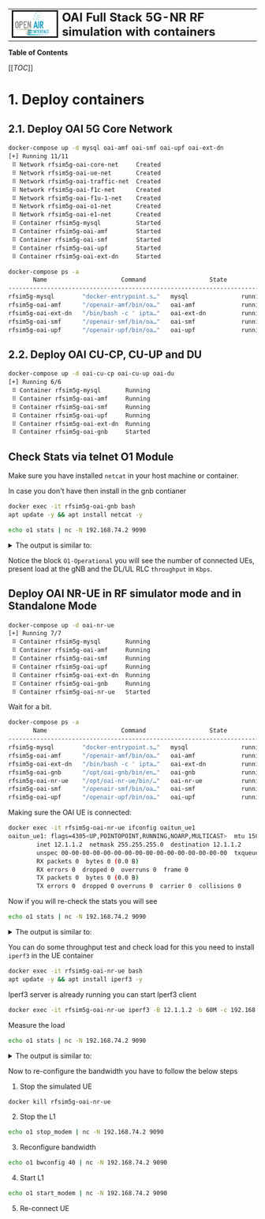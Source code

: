 <table style="border-collapse: collapse; border: none;">
  <tr style="border-collapse: collapse; border: none;">
    <td style="border-collapse: collapse; border: none;">
      <a href="http://www.openairinterface.org/">
         <img src="../../../doc/images/oai_final_logo.png" alt="" border=3 height=50 width=150>
         </img>
      </a>
    </td>
    <td style="border-collapse: collapse; border: none; vertical-align: center;">
      <b><font size = "5">OAI Full Stack 5G-NR RF simulation with containers</font></b>
    </td>
  </tr>
</table>

**Table of Contents**

[[_TOC_]]


# 1. Deploy containers #

## 2.1. Deploy OAI 5G Core Network ##

```bash
docker-compose up -d mysql oai-amf oai-smf oai-upf oai-ext-dn
[+] Running 11/11
 ⠿ Network rfsim5g-oai-core-net     Created                                                                                                                                                                   0.1s
 ⠿ Network rfsim5g-oai-ue-net       Created                                                                                                                                                                   0.1s
 ⠿ Network rfsim5g-oai-traffic-net  Created                                                                                                                                                                   0.1s
 ⠿ Network rfsim5g-oai-f1c-net      Created                                                                                                                                                                   0.1s
 ⠿ Network rfsim5g-oai-f1u-1-net    Created                                                                                                                                                                   0.1s
 ⠿ Network rfsim5g-oai-o1-net       Created                                                                                                                                                                   0.1s
 ⠿ Network rfsim5g-oai-e1-net       Created                                                                                                                                                                   0.1s
 ⠿ Container rfsim5g-mysql          Started                                                                                                                                                                   0.6s
 ⠿ Container rfsim5g-oai-amf        Started                                                                                                                                                                   0.8s
 ⠿ Container rfsim5g-oai-smf        Started                                                                                                                                                                   1.0s
 ⠿ Container rfsim5g-oai-upf        Started                                                                                                                                                                   1.3s
 ⠿ Container rfsim5g-oai-ext-dn     Started                                                                                                                                                                   1.5s
```

```bash
docker-compose ps -a
       Name                     Command                  State                  Ports
-------------------------------------------------------------------------------------------------
rfsim5g-mysql        "docker-entrypoint.s…"   mysql               running (healthy)   3306/tcp, 33060/tcp
rfsim5g-oai-amf      "/openair-amf/bin/oa…"   oai-amf             running (healthy)   80/tcp, 9090/tcp, 38412/sctp
rfsim5g-oai-ext-dn   "/bin/bash -c ' ipta…"   oai-ext-dn          running (healthy)   
rfsim5g-oai-smf      "/openair-smf/bin/oa…"   oai-smf             running (healthy)   80/tcp, 8080/tcp, 8805/udp
rfsim5g-oai-upf      "/openair-upf/bin/oa…"   oai-upf             running (healthy)   2152/udp, 8805/udp
```

## 2.2. Deploy OAI CU-CP, CU-UP and DU ##


```bash
docker-compose up -d oai-cu-cp oai-cu-up oai-du
[+] Running 6/6
 ⠿ Container rfsim5g-mysql       Running                                                                                                                                                                      0.0s
 ⠿ Container rfsim5g-oai-amf     Running                                                                                                                                                                      0.0s
 ⠿ Container rfsim5g-oai-smf     Running                                                                                                                                                                      0.0s
 ⠿ Container rfsim5g-oai-upf     Running                                                                                                                                                                      0.0s
 ⠿ Container rfsim5g-oai-ext-dn  Running                                                                                                                                                                      0.0s
 ⠿ Container rfsim5g-oai-gnb     Started                                                                                                                                                                      0.4s
```

## Check Stats via telnet O1 Module ##

Make sure you have installed `netcat` in your host machine or container. 

In case you don't have then install in the gnb contianer 

```bash
docker exec -it rfsim5g-oai-gnb bash
apt update -y && apt install netcat -y
```

```bash
echo o1 stats | nc -N 192.168.74.2 9090
```

<details>
<summary>The output is similar to:</summary>

```console
{
  "o1-config": {
    "BWP": {
      "dl": [{
        "bwp3gpp:isInitialBwp": true,
        "bwp3gpp:numberOfRBs": 51,
        "bwp3gpp:startRB": 0,
        "bwp3gpp:subCarrierSpacing": 30
      }],
      "ul": [{
        "bwp3gpp:isInitialBwp": true,
        "bwp3gpp:numberOfRBs": 51,
        "bwp3gpp:startRB": 0,
        "bwp3gpp:subCarrierSpacing": 30
      }]
    },
    "NRCELLDU": {
      "nrcelldu3gpp:ssbFrequency": 627360,
      "nrcelldu3gpp:arfcnDL": 626748,
      "nrcelldu3gpp:bSChannelBwDL": 20,
      "nrcelldu3gpp:arfcnUL": 626748,
      "nrcelldu3gpp:bSChannelBwUL": 20,
      "nrcelldu3gpp:nRPCI": 0,
      "nrcelldu3gpp:nRTAC": 1,
      "nrcelldu3gpp:mcc": "208",
      "nrcelldu3gpp:mnc": "99",
      "nrcelldu3gpp:sd": 16777215,
      "nrcelldu3gpp:sst": 1
    },
    "device": {
      "gnbId": 3584,
      "gnbName": "du-rfsim",
      "vendor": "OpenAirInterface"
    }
  },
  "O1-Operational": {
    "frame-type": "tdd",
    "band-number": 78,
    "num-ues": 0,
    "ues": [    ],
    "load": 0,
    "ues-thp": [
    ]
  }
}
```
</details>

Notice the block `O1-Operational` you will see the number of connected UEs, present load at the gNB and the DL/UL RLC `throughput` in `Kbps`.

## Deploy OAI NR-UE in RF simulator mode and in Standalone Mode ##

```bash
docker-compose up -d oai-nr-ue
[+] Running 7/7
 ⠿ Container rfsim5g-mysql       Running                                                                                                                                                                      0.0s
 ⠿ Container rfsim5g-oai-amf     Running                                                                                                                                                                      0.0s
 ⠿ Container rfsim5g-oai-smf     Running                                                                                                                                                                      0.0s
 ⠿ Container rfsim5g-oai-upf     Running                                                                                                                                                                      0.0s
 ⠿ Container rfsim5g-oai-ext-dn  Running                                                                                                                                                                      0.0s
 ⠿ Container rfsim5g-oai-gnb     Running                                                                                                                                                                      0.0s
 ⠿ Container rfsim5g-oai-nr-ue   Started                                                                                                                                                                      0.4s
```

Wait for a bit.

```bash
docker-compose ps -a
       Name                     Command                  State                  Ports
-------------------------------------------------------------------------------------------------
rfsim5g-mysql        "docker-entrypoint.s…"   mysql               running (healthy)   3306/tcp, 33060/tcp
rfsim5g-oai-amf      "/openair-amf/bin/oa…"   oai-amf             running (healthy)   80/tcp, 9090/tcp, 38412/sctp
rfsim5g-oai-ext-dn   "/bin/bash -c ' ipta…"   oai-ext-dn          running (healthy)   
rfsim5g-oai-gnb      "/opt/oai-gnb/bin/en…"   oai-gnb             running (healthy)   
rfsim5g-oai-nr-ue    "/opt/oai-nr-ue/bin/…"   oai-nr-ue           running (healthy)   
rfsim5g-oai-smf      "/openair-smf/bin/oa…"   oai-smf             running (healthy)   80/tcp, 8080/tcp, 8805/udp
rfsim5g-oai-upf      "/openair-upf/bin/oa…"   oai-upf             running (healthy)   2152/udp, 8805/udp
```

Making sure the OAI UE is connected:

```bash
docker exec -it rfsim5g-oai-nr-ue ifconfig oaitun_ue1
oaitun_ue1: flags=4305<UP,POINTOPOINT,RUNNING,NOARP,MULTICAST>  mtu 1500
        inet 12.1.1.2  netmask 255.255.255.0  destination 12.1.1.2
        unspec 00-00-00-00-00-00-00-00-00-00-00-00-00-00-00-00  txqueuelen 500  (UNSPEC)
        RX packets 0  bytes 0 (0.0 B)
        RX errors 0  dropped 0  overruns 0  frame 0
        TX packets 0  bytes 0 (0.0 B)
        TX errors 0  dropped 0 overruns 0  carrier 0  collisions 0
```

Now if you will re-check the stats you will see 


```bash
echo o1 stats | nc -N 192.168.74.2 9090
```

<details>
<summary>The output is similar to:</summary>

```console
{
  "o1-config": {
    "BWP": {
      "dl": [{
        "bwp3gpp:isInitialBwp": true,
        "bwp3gpp:numberOfRBs": 51,
        "bwp3gpp:startRB": 0,
        "bwp3gpp:subCarrierSpacing": 30
      }],
      "ul": [{
        "bwp3gpp:isInitialBwp": true,
        "bwp3gpp:numberOfRBs": 51,
        "bwp3gpp:startRB": 0,
        "bwp3gpp:subCarrierSpacing": 30
      }]
    },
    "NRCELLDU": {
      "nrcelldu3gpp:ssbFrequency": 627360,
      "nrcelldu3gpp:arfcnDL": 626748,
      "nrcelldu3gpp:bSChannelBwDL": 20,
      "nrcelldu3gpp:arfcnUL": 626748,
      "nrcelldu3gpp:bSChannelBwUL": 20,
      "nrcelldu3gpp:nRPCI": 0,
      "nrcelldu3gpp:nRTAC": 1,
      "nrcelldu3gpp:mcc": "208",
      "nrcelldu3gpp:mnc": "99",
      "nrcelldu3gpp:sd": 16777215,
      "nrcelldu3gpp:sst": 1
    },
    "device": {
      "gnbId": 3584,
      "gnbName": "du-rfsim",
      "vendor": "OpenAirInterface"
    }
  },
  "O1-Operational": {
    "frame-type": "tdd",
    "band-number": 78,
    "num-ues": 1,
    "ues": [39874    ],
    "load": 0,
    "ues-thp": [
      {"rnti": 39874, "dl": 0, "ul": 0}
    ]
  }
}
```
</details>

You can do some throughput test and check load for this you need to install `iperf3` in the UE container 

```bash
docker exec -it rfsim5g-oai-nr-ue bash
apt update -y && apt install iperf3 -y
```
Iperf3 server is already running you can start Iperf3 client

```bash
docker exec -it rfsim5g-oai-nr-ue iperf3 -B 12.1.1.2 -b 60M -c 192.168.72.135 -R -t 100
```

Measure the load


```bash
echo o1 stats | nc -N 192.168.74.2 9090 
```

<details>
<summary>The output is similar to:</summary>

```console
  "O1-Operational": {
    "frame-type": "tdd",
    "band-number": 78,
    "num-ues": 1,
    "ues": [39874    ],
    "load": 95,
    "ues-thp": [
      {"rnti": 39874, "dl": 52596, "ul": 913}
    ]
  }
```
</details>

Now to re-configure the bandwidth you have to follow the below steps 

1. Stop the simulated UE

```bash
docker kill rfsim5g-oai-nr-ue
```
2. Stop the L1
```bash
echo o1 stop_modem | nc -N 192.168.74.2 9090
```
3. Reconfigure bandwidth
```bash
echo o1 bwconfig 40 | nc -N 192.168.74.2 9090
```
4. Start L1
```bash
echo o1 start_modem | nc -N 192.168.74.2 9090
```

5. Re-connect UE